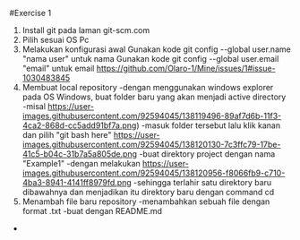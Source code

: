 #Exercise 1
1. Install git pada laman git-scm.com
2. Pilih sesuai OS Pc
3. Melakukan konfigurasi awal
  Gunakan kode git config --global user.name "nama user" untuk nama 
  Gunakan kode git config --global user.email "email" untuk email
  https://github.com/Olaro-1/Mine/issues/1#issue-1030483845
4. Membuat local repository
  -dengan menggunakan windows explorer pada OS Windows, buat folder baru yang akan menjadi active directory
  -misal https://user-images.githubusercontent.com/92594045/138119496-89af7d6b-11f3-4ca2-868d-cc5add91bf7a.png)
  -masuk folder tersebut lalu klik kanan dan pilih "git bash here" https://user-images.githubusercontent.com/92594045/138120130-7c3ffc79-17be-41c5-b04c-31b7a5a805de.png
  -buat direktory project dengan nama "Example1"
  -dengan melakukan https://user-images.githubusercontent.com/92594045/138120956-f8066fb9-c710-4ba3-8941-4141ff8979fd.png
  -sehingga terlahir satu direktory baru dibawahnya dan menjadikan itu direktory baru dengan command cd
5. Menambah file baru repository
  -menambahkan sebuah file dengan format .txt
  -buat dengan README.md
  -

